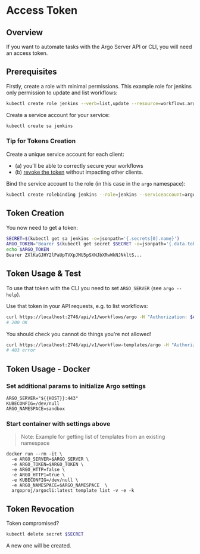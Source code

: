 # Access Token

## Overview
If you want to automate tasks with the Argo Server API or CLI, you will need an access token. 

## Prerequisites
Firstly, create a role with minimal permissions. This example role for jenkins only permission to update and list workflows:

```bash
kubectl create role jenkins --verb=list,update --resource=workflows.argoproj.io 
```

Create a service account for your service:

```bash
kubectl create sa jenkins
```

### Tip for Tokens Creation
Create a unique service account for each client: 

- (a) you'll be able to correctly secure your workflows
- (b) [revoke the token](#token-revocation) without impacting other clients. 

Bind the service account to the role (in this case in the `argo` namespace):

```bash
kubectl create rolebinding jenkins --role=jenkins --serviceaccount=argo:jenkins
```

## Token Creation
You now need to get a token:

```bash
SECRET=$(kubectl get sa jenkins -o=jsonpath='{.secrets[0].name}')
ARGO_TOKEN="Bearer $(kubectl get secret $SECRET -o=jsonpath='{.data.token}' | base64 --decode)"
echo $ARGO_TOKEN
Bearer ZXlKaGJHY2lPaUpTVXpJMU5pSXNJbXRwWkNJNkltS...
```

## Token Usage & Test
To use that token with the CLI you need to set `ARGO_SERVER` (see `argo --help`).

Use that token in your API requests, e.g. to list workflows:

```bash
curl https://localhost:2746/api/v1/workflows/argo -H "Authorization: $ARGO_TOKEN"
# 200 OK
```

You should check you cannot do things you're not allowed!

```bash
curl https://localhost:2746/api/v1/workflow-templates/argo -H "Authorization: $ARGO_TOKEN"
# 403 error
```

## Token Usage - Docker

### Set additional params to initialize Argo settings

    ARGO_SERVER="${{HOST}}:443"
    KUBECONFIG=/dev/null
    ARGO_NAMESPACE=sandbox

### Start container with settings above
> Note: Example for  getting list of templates from an existing namespace

    docker run --rm -it \
      -e ARGO_SERVER=$ARGO_SERVER \
      -e ARGO_TOKEN=$ARGO_TOKEN \
      -e ARGO_HTTP=false \
      -e ARGO_HTTP1=true \
      -e KUBECONFIG=/dev/null \
      -e ARGO_NAMESPACE=$ARGO_NAMESPACE  \
      argoproj/argocli:latest template list -v -e -k

## Token Revocation

Token compromised?

```bash
kubectl delete secret $SECRET
```

A new one will be created.

